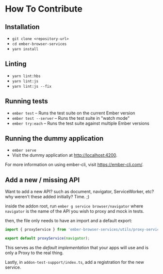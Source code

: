 # How To Contribute

## Installation

*   `git clone <repository-url>`
*   `cd ember-browser-services`
*   `yarn install`

## Linting

*   `yarn lint:hbs`
*   `yarn lint:js`
*   `yarn lint:js --fix`

## Running tests

*   `ember test` – Runs the test suite on the current Ember version
*   `ember test --server` – Runs the test suite in "watch mode"
*   `ember try:each` – Runs the test suite against multiple Ember versions

## Running the dummy application

*   `ember serve`
*   Visit the dummy application at <http://localhost:4200>.

For more information on using ember-cli, visit <https://ember-cli.com/>.

## Add a new / missing API

Want to add a new API? such as document, navigator, ServiceWorker, etc?
why weren't these added initially? Time. ;)

inside the addon root, run `ember g service browser/navigator` where `navigator`
is the name of the API you wish to proxy and mock in tests.

then, the file only needs to have an import and a default export:

```js
import { proxyService } from 'ember-browser-services/utils/proxy-service';

export default proxyService(navigator);
```

This serves as the *default implementation* that your apps will use and is only
a Proxy to the real thing.

Lastly, in `addon-test-support/index.ts`, add a registration for the new service.
